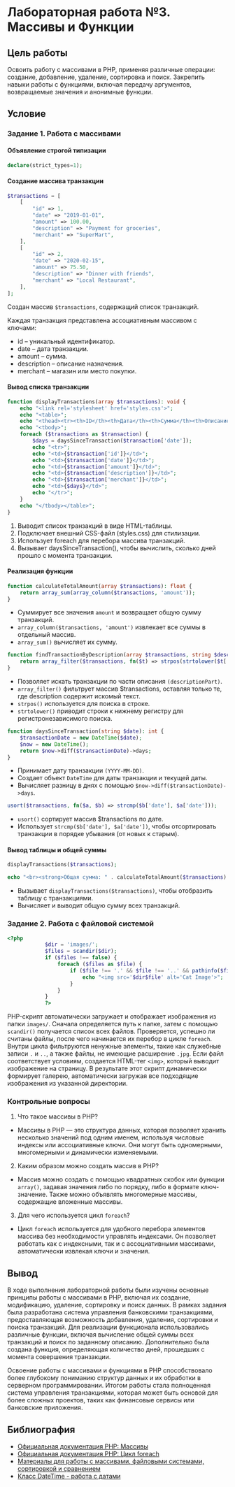 # Лабораторная работа №3. Массивы и Функции

## Цель работы

Освоить работу с массивами в PHP, применяя различные операции: создание, добавление, удаление, сортировка и поиск. Закрепить навыки работы с функциями, включая передачу аргументов, возвращаемые значения и анонимные функции.

## Условие

### Задание 1. Работа с массивами

#### Объявление строгой типизации

```php
declare(strict_types=1);
```

#### Создание массива транзакции

```php
$transactions = [
    [
        "id" => 1,
        "date" => "2019-01-01",
        "amount" => 100.00,
        "description" => "Payment for groceries",
        "merchant" => "SuperMart",
    ],
    [
        "id" => 2,
        "date" => "2020-02-15",
        "amount" => 75.50,
        "description" => "Dinner with friends",
        "merchant" => "Local Restaurant",
    ],
];
```

Создан массив `$transactions`, содержащий список транзакций.

Каждая транзакция представлена ассоциативным массивом с ключами:

- id – уникальный идентификатор.
- date – дата транзакции.
- amount – сумма.
- description – описание назначения.
- merchant – магазин или место покупки.

#### Вывод списка транзакции

```php
function displayTransactions(array $transactions): void {
    echo "<link rel='stylesheet' href='styles.css'>";
    echo "<table>";
    echo "<thead><tr><th>ID</th><th>Дата</th><th>Сумма</th><th>Описание</th><th>Магазин</th><th>Дней с транзакции</th></tr></thead>";
    echo "<tbody>";
    foreach ($transactions as $transaction) {
        $days = daysSinceTransaction($transaction['date']);
        echo "<tr>";
        echo "<td>{$transaction['id']}</td>";
        echo "<td>{$transaction['date']}</td>";
        echo "<td>{$transaction['amount']}</td>";
        echo "<td>{$transaction['description']}</td>";
        echo "<td>{$transaction['merchant']}</td>";
        echo "<td>{$days}</td>";
        echo "</tr>";
    }
    echo "</tbody></table>";
}
```

1. Выводит список транзакций в виде HTML-таблицы.
2. Подключает внешний CSS-файл (styles.css) для стилизации.
3. Использует foreach для перебора массива транзакций.
4. Вызывает daysSinceTransaction(), чтобы вычислить, сколько дней прошло с момента транзакции.

#### Реализация функции

```php
function calculateTotalAmount(array $transactions): float {
    return array_sum(array_column($transactions, 'amount'));
}
```

- Суммирует все значения `amount` и возвращает общую сумму транзакций.
- `array_column($transactions, 'amount')` извлекает все суммы в отдельный массив.
- `array_sum()` вычисляет их сумму.

```php
function findTransactionByDescription(array $transactions, string $descriptionPart): array {
    return array_filter($transactions, fn($t) => strpos(strtolower($t['description']), strtolower($descriptionPart)) !== false);
}
```

- Позволяет искать транзакции по части описания `(descriptionPart)`.
- `array_filter()` фильтрует массив $transactions, оставляя только те, где description содержит искомый текст.
- `strpos()` используется для поиска в строке.
- `strtolower()` приводит строки к нижнему регистру для регистронезависимого поиска.

```php
function daysSinceTransaction(string $date): int {
    $transactionDate = new DateTime($date);
    $now = new DateTime();
    return $now->diff($transactionDate)->days;
}
```

- Принимает дату транзакции `(YYYY-MM-DD)`.
- Создает объект `DateTime` для даты транзакции и текущей даты.
- Вычисляет разницу в днях с помощью `$now->diff($transactionDate)->days`.

```php
usort($transactions, fn($a, $b) => strcmp($b['date'], $a['date']));
```

- `usort()` сортирует массив $transactions по дате.
- Использует `strcmp($b['date'], $a['date'])`, чтобы отсортировать транзакции в порядке убывания (от новых к старым).

#### Вывод таблицы и общей суммы

```php
displayTransactions($transactions);

echo "<br><strong>Общая сумма: " . calculateTotalAmount($transactions) . "</strong>";
```

- Вызывает `displayTransactions($transactions)`, чтобы отобразить таблицу с транзакциями.
- Вычисляет и выводит общую сумму всех транзакций.

### Задание 2. Работа с файловой системой

```php
<?php
            $dir = 'images/';
            $files = scandir($dir);
            if ($files !== false) {
                foreach ($files as $file) {
                    if ($file !== '.' && $file !== '..' && pathinfo($file, PATHINFO_EXTENSION) === 'jpg') {
                        echo "<img src='$dir$file' alt='Cat Image'>";
                    }
                }
            }
            ?>
```

PHP-скрипт автоматически загружает и отображает изображения из папки `images/`. Сначала определяется путь к папке, затем с помощью `scandir()` получается список всех файлов. Проверяется, успешно ли считаны файлы, после чего начинается их перебор в цикле `foreach`. Внутри цикла фильтруются ненужные элементы, такие как служебные записи `.` и `..`, а также файлы, не имеющие расширение `.jpg`. Если файл соответствует условиям, создается HTML-тег `<img>`, который выводит изображение на страницу. В результате этот скрипт динамически формирует галерею, автоматически загружая все подходящие изображения из указанной директории.

### Контрольные вопросы

1. Что такое массивы в PHP?

- Массивы в PHP — это структура данных, которая позволяет хранить несколько значений под одним именем, используя числовые индексы или ассоциативные ключи. Они могут быть одномерными, многомерными и динамически изменяемыми.

2. Каким образом можно создать массив в PHP?

- Массив можно создать с помощью квадратных скобок или функции `array()`, задавая значения либо по порядку, либо в формате ключ-значение. Также можно объявлять многомерные массивы, содержащие вложенные массивы.

3. Для чего используется цикл `foreach`?

- Цикл `foreach` используется для удобного перебора элементов массива без необходимости управлять индексами. Он позволяет работать как с индексными, так и с ассоциативными массивами, автоматически извлекая ключи и значения.

## Вывод

В ходе выполнения лабораторной работы были изучены основные принципы работы с массивами в PHP, включая их создание, модификацию, удаление, сортировку и поиск данных. В рамках задания была разработана система управления банковскими транзакциями, предоставляющая возможность добавления, удаления, сортировки и поиска транзакций. Для реализации функционала использовались различные функции, включая вычисление общей суммы всех транзакций и поиск по заданному описанию. Дополнительно была создана функция, определяющая количество дней, прошедших с момента совершения транзакции.  

Освоение работы с массивами и функциями в PHP способствовало более глубокому пониманию структур данных и их обработки в серверном программировании. Итогом работы стала полноценная система управления транзакциями, которая может быть основой для более сложных проектов, таких как финансовые сервисы или банковские приложения.

## Библиография

- [Официальная документация PHP: Массивы](https://www.php.net/manual/ru/language.types.array.php)
- [Официальная документация PHP: Цикл foreach](https://www.php.net/manual/ru/control-structures.foreach.php)
- [Материалы для работы с массивами, файловыми системами, сортировкой и сравнением](https://www.php.net/manual/ru)
- [Класс DateTime - работа с датами](https://www.php.net/manual/ru/class.datetime.php)